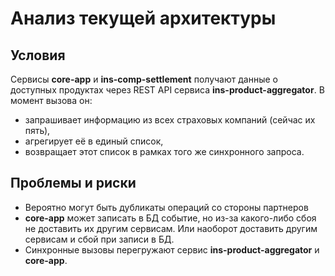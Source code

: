 # Анализ текущей архитектуры

## Условия 
Сервисы **core-app** и **ins-comp-settlement** получают данные о доступных продуктах через REST API сервиса **ins-product-aggregator**. 
В момент вызова он:
- запрашивает информацию из всех страховых компаний (сейчас их пять),
- агрегирует её в единый список,
- возвращает этот список в рамках того же синхронного запроса.

## Проблемы и риски 
- Вероятно могут быть дубликаты операций со стороны партнеров
- **core-app** может записать в БД событие, но из-за какого-либо сбоя не доставить их другим сервисам. Или наоборот доставить другим сервисам и сбой при записи в БД.
- Синхронные вызовы перегружают сервис **ins-product-aggregator** и **core-app**.
